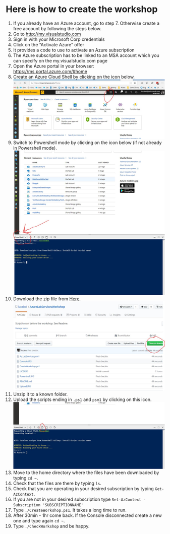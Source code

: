 # Here is how to create the workshop

1. If you already have an Azure account, go to step 7. Otherwise create a free account by following the steps below.
2. Go to http://my.visualstudio.com
3. Sign in with your Microsoft Corp credentials
4. Click on the “Activate Azure” offer
5. It provides a code to use to activate an Azure subscription
6. The Azure subscription has to be linked to an MSA account which you can specify on the my.visualstudio.com page
7. Open the Azure portal in your browser: https://ms.portal.azure.com/#home
8. Create an Azure Cloud Shell by clicking on the icon below. ![Icon to click](https://github.com/lucabol/AzureLabServicesWorkshop/blob/master/Console.JPG)
9. Switch to Powershell mode by clicking on the icon below (if not already in Powershell mode). ![Icon to click](https://github.com/lucabol/AzureLabServicesWorkshop/blob/master/Powershell.JPG)
10. Download the zip file from [Here](https://github.com/lucabol/AzureLabServicesWorkshop). ![Icon to click](https://github.com/lucabol/AzureLabServicesWorkshop/blob/master/Clone.JPG)
11. Unzip it to a known folder.
12. Upload the scripts ending in `.ps1` and `psm1` by clicking on this icon. ![Icon to click](https://github.com/lucabol/AzureLabServicesWorkshop/blob/master/Upload.JPG)
13. Move to the home directory where the files have been downloaded by typing `cd ~`.
14. Check that the files are there by typing `ls`.
15. Check that you are operating in your desired subscription by typing `Get-AzContext`.
16. If you are not in your desired subscription type `Set-AzContext -Subscription 'SUBSCRIPTIONNAME'`
17. Type `./CreateWorkshop.ps1`. It takes a long time to run.
18. After 30min - 1hr come back. If the Console disconnected create a new one and type again `cd ~`.
19. Type `./CheckWorkshop` and be happy.

